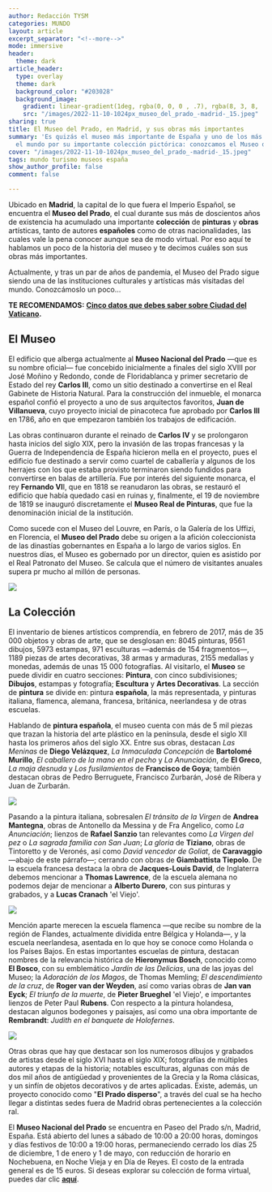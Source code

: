 ```yaml
---
author: Redacción TYSM
categories: MUNDO
layout: article
excerpt_separator: "<!--more-->"
mode: immersive
header:
  theme: dark
article_header:
  type: overlay
  theme: dark
  background_color: "#203028"
  background_image:
    gradient: linear-gradient(1deg, rgba(0, 0, 0 , .7), rgba(8, 3, 8, .9))
    src: "/images/2022-11-10-1024px_museo_del_prado_-madrid-_15.jpeg"
sharing: true
title: El Museo del Prado, en Madrid, y sus obras más importantes
summary: 'Es quizás el museo más importante de España y uno de los más visitados en
  el mundo por su importante colección pictórica: conozcamos el Museo del Prado'
cover: "/images/2022-11-10-1024px_museo_del_prado_-madrid-_15.jpeg"
tags: mundo turismo museos españa
show_author_profile: false
comment: false

---
```

Ubicado en **Madrid**, la capital de lo que fuera el Imperio Español, se encuentra el **Museo del Prado**, el cual durante sus más de doscientos años de existencia ha acumulado una importante **colección** de **pinturas** y **obras** artísticas, tanto de autores **españoles** como de otras nacionalidades, las cuales vale la pena conocer aunque sea de modo virtual. Por eso aquí te hablamos un poco de la historia del museo y te decimos cuáles son sus obras más importantes.

Actualmente, y tras un par de años de pandemia, el Museo del Prado sigue siendo una de las instituciones culturales y artísticas más visitadas del mundo. Conozcámoslo un poco…

**TE RECOMENDAMOS:** [**Cinco datos que debes saber sobre Ciudad del Vaticano**](https://blog.tonoysumariachi.com/mundo/2022/07/29/cinco-cosas-que-debes-saber-acerca-de-el-vaticano.html)**.**

## El Museo

El edificio que alberga actualmente al **Museo Nacional del Prado** —que es su nombre oficial— fue concebido inicialmente a finales del siglo XVIII por José Moñino y Redondo, conde de Floridablanca y primer secretario de Estado del rey **Carlos III**, como un sitio destinado a convertirse en el Real Gabinete de Historia Natural. Para la construcción del inmueble, el monarca español confió el proyecto a uno de sus arquitectos favoritos, **Juan de Villanueva**, cuyo proyecto inicial de pinacoteca fue aprobado por **Carlos III** en 1786, año en que empezaron también los trabajos de edificación.

Las obras continuaron durante el reinado de **Carlos IV** y se prolongaron hasta inicios del siglo XIX, pero la invasión de las tropas francesas y la Guerra de Independencia de España hicieron mella en el proyecto, pues el edificio fue destinado a servir como cuartel de caballería y algunos de los herrajes con los que estaba provisto terminaron siendo fundidos para convertirse en balas de artillería. Fue por interés del siguiente monarca, el rey **Fernando VI**I, que en 1818 se reanudaron las obras, se restauró el edificio que había quedado casi en ruinas y, finalmente, el 19 de noviembre de 1819 se inauguró discretamente el **Museo Real de Pinturas**, que fue la denominación inicial de la institución.

Como sucede con el Museo del Louvre, en París, o la Galería de los Uffizi, en Florencia, el **Museo del Prado** debe su origen a la afición coleccionista de las dinastías gobernantes en España a lo largo de varios siglos. En nuestros días, el Museo es gobernado por un director, quien es asistido por el Real Patronato del Museo. Se calcula que el número de visitantes anuales supera pr mucho al millón de personas.

![](https://upload.wikimedia.org/wikipedia/commons/thumb/d/d2/Vista_general_Museo_del_Prado.JPG/1024px-Vista_general_Museo_del_Prado.JPG)

## La Colección

El inventario de bienes artísticos comprendía, en febrero de 2017, más de 35 000 objetos y obras de arte, que se desglosan en: 8045 pinturas, 9561 dibujos, 5973 estampas, 971 esculturas —además de 154 fragmentos—, 1189 piezas de artes decorativas, 38 armas y armaduras, 2155 medallas y monedas, además de unas 15 000 fotografías. Al visitarlo, el **Museo** se puede dividir en cuatro secciones: **Pintura**, con cinco subdivisiones; **Dibujos**, estampas y fotografía; **Escultura** y **Artes Decorativas**. La sección de **pintura** se divide en: pintura **española**, la más representada, y pinturas italiana, flamenca, alemana, francesa, británica, neerlandesa y de otras escuelas.

Hablando de **pintura española**, el museo cuenta con más de 5 mil piezas que trazan la historia del arte plástico en la península, desde el siglo XII hasta los primeros años del siglo XX. Entre sus obras, destacan _Las Meninas_ de **Diego Velázquez**, _La Inmaculada Concepción_ de **Bartolomé Murillo**, _El caballero de la mano en el pecho_ y _La Anunciación_, de **El Greco**, _La maja desnuda_ y _Los fusilamientos_ de **Francisco de Goya**; también destacan obras de Pedro Berruguete, Francisco Zurbarán, José de Ribera y Juan de Zurbarán.

![](https://upload.wikimedia.org/wikipedia/commons/thumb/9/99/Las_Meninas_01.jpg/889px-Las_Meninas_01.jpg)

Pasando a la pintura italiana, sobresalen _El tránsito de la Virgen_ de **Andrea Mantegna**, obras de Antonello da Messina y de Fra Angelico, como _La Anunciación_; lienzos de **Rafael Sanzio** tan relevantes como _La Virgen del pez_ o _La sagrada familia con San Juan_; _La gloria_ de **Tiziano**, obras de Tintoretto y de Veronés, así como _David vencedor de Goliat_, de **Caravaggio** —abajo de este párrafo—; cerrando con obras de **Giambattista Tiepolo**. De la escuela francesa destaca la obra de **Jacques-Louis David**, de Inglaterra debemos mencionar a **Thomas Lawrence**, de la escuela alemana no podemos dejar de mencionar a **Alberto Durero**, con sus pinturas y grabados, y a **Lucas Cranach** 'el Viejo'.

![](https://upload.wikimedia.org/wikipedia/commons/thumb/6/6b/David_and_Goliath_by_Caravaggio.jpg/908px-David_and_Goliath_by_Caravaggio.jpg)

Mención aparte merecen la escuela flamenca —que recibe su nombre de la región de Flandes, actualmente dividida entre Bélgica y Holanda—, y la escuela neerlandesa, asentada en lo que hoy se conoce como Holanda o los Países Bajos. En estas importantes escuelas de pintura, destacan nombres de la relevancia histórica de **Hieronymus Bosch**, conocido como **El Bosco**, con su emblemático _Jardín de las Delicias_, una de las joyas del Museo; la _Adoración de los Magos_, de Thomas Memling; _El descendimiento de la cruz_, de **Roger van der Weyden**, así como varias obras de **Jan van Eyck**; _El triunfo de la muerte_, de **Pieter Brueghel** 'el Viejo', e importantes lienzos de Peter Paul **Rubens**. Con respecto a la pintura holandesa, destacan algunos bodegones y paisajes, así como una obra importante de **Rembrandt**: _Judith en el banquete de Holofernes_.

![](https://upload.wikimedia.org/wikipedia/commons/thumb/a/ae/El_jard%C3%ADn_de_las_Delicias%2C_de_El_Bosco.jpg/1024px-El_jard%C3%ADn_de_las_Delicias%2C_de_El_Bosco.jpg)

Otras obras que hay que destacar son los numerosos dibujos y grabados de artistas desde el siglo XVI hasta el siglo XIX; fotografías de múltiples autores y etapas de la historia; notables esculturas, algunas con más de dos mil años de antigüedad y provenientes de la Grecia y la Roma clásicas, y un sinfín de objetos decorativos y de artes aplicadas. Existe, además, un proyecto conocido como "**El Prado disperso**", a través del cual se ha hecho llegar a distintas sedes fuera de Madrid obras pertenecientes a la colección ral.

El **Museo Nacional del Prado** se encuentra en Paseo del Prado s/n, Madrid, España. Está abierto del lunes a sábado de 10:00 a 20:00 horas, domingos y días festivos de 10:00 a 19:00 horas, permaneciendo cerrado los días 25 de diciembre, 1 de enero y 1 de mayo, con reducción de horario en Nochebuena, en Noche Vieja y en Día de Reyes. El costo de la entrada general es de 15 euros. Si deseas explorar su colección de forma virtual, puedes dar clic [**aquí**](https://www.museodelprado.es/coleccion/obras-de-arte).